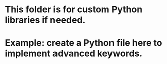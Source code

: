 # This folder is for custom Python libraries if needed.
# Example: create a Python file here to implement advanced keywords.

